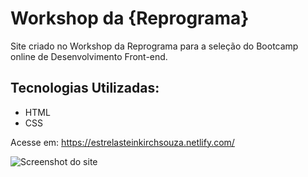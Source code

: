# Workshop da {Reprograma}

Site criado no Workshop da Reprograma para a seleção do Bootcamp online de Desenvolvimento Front-end.

## Tecnologias Utilizadas:
* HTML
* CSS

Acesse em: https://estrelasteinkirchsouza.netlify.com/

![Screenshot do site](https://estrelaexercicio2.netlify.com/assets/site1.png)
